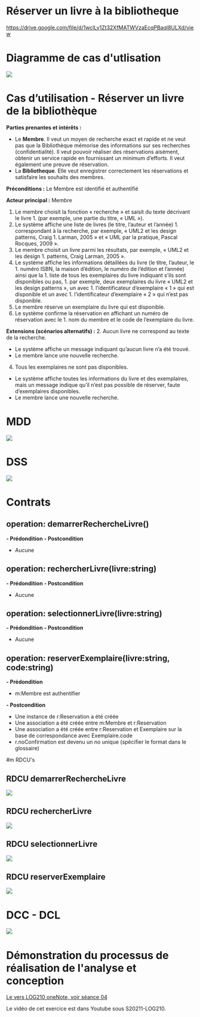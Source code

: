 # Réserver un livre à la bibliotheque
https://drive.google.com/file/d/1wclLv1Zt32XfMATWVzaEcqPBaql8ULXd/view
# Diagramme de cas d'utlisation
![](03-Reserver-livre-bibliotheque/DCU.svg)

# Cas d’utilisation - Réserver un livre de la bibliothèque
**Parties prenantes et intérêts :** 
 - Le **Membre**. Il veut un moyen de recherche exact et rapide et ne veut pas que la Bibliothèque mémorise des informations sur ses recherches (confidentialité). Il veut pouvoir réaliser des réservations aisément, obtenir un service rapide en fournissant un minimum d’efforts. Il veut également une preuve de réservation.
 - La **Bibliotheque**. Elle veut enregistrer correctement les réservations et satisfaire les souhaits des membres. 

**Préconditions :** Le Membre est identifié et authentifié

**Acteur principal :** Membre
1. Le membre choisit la fonction « recherche » et saisit du texte décrivant le livre 1. (par exemple, une partie du titre, « UML »).
1. Le système affiche une liste de livres (le titre, l’auteur et l’année) 1. correspondant à la recherche, par exemple, « UML2 et les design patterns, Craig 1. Larman, 2005 » et « UML par la pratique, Pascal Rocques, 2009 ».
1. Le membre choisit un livre parmi les résultats, par exemple, « UML2 et les design 1. patterns, Craig Larman, 2005 ».
1. Le système affiche les informations détaillées du livre (le titre, l’auteur, le 1. numéro ISBN, la maison d’édition, le numéro de l’édition et l’année) ainsi que la 1. liste de tous les exemplaires du livre indiquant s’ils sont disponibles ou pas, 1. par exemple, deux exemplaires du livre « UML2 et les design patterns », un avec 1. l’identificateur d’exemplaire « 1 » qui est disponible et un avec 1. l’identificateur d’exemplaire « 2 » qui n’est pas disponible.
1. Le membre réserve un exemplaire du livre qui est disponible.
1. Le système confirme la réservation en affichant un numéro de réservation avec le 1. nom du membre et le code de l’exemplaire du livre.

**Extensions (scénarios alternatifs) :**
2. Aucun livre ne correspond au texte de la recherche. 
- Le système affiche un message indiquant qu’aucun livre n’a été trouvé.
- Le membre lance une nouvelle recherche.
4. Tous les exemplaires ne sont pas disponibles. 
- Le système affiche toutes les informations du livre et des exemplaires, mais un message indique qu’il n’est pas possible de réserver, faute d’exemplaires disponibles.
- Le membre lance une nouvelle recherche.


# MDD

![](03-Reserver-livre-bibliotheque/MDD.svg)

# DSS
![](03-Reserver-livre-bibliotheque/DSS.svg)

# Contrats

## operation: demarrerRechercheLivre()
**- Prédondition**
**- Postcondition**
  - Aucune

## operation: rechercherLivre(livre:string)
**- Prédondition**
**- Postcondition**
 - Aucune


## operation: selectionnerLivre(livre:string)
**- Prédondition**
**- Postcondition**
 - Aucune


## operation: reserverExemplaire(livre:string, code:string)
**- Prédondition**
  - m:Membre est authentifier


**- Postcondition**
  - Une instance de r:Reservation a été créée
  - Une association a été créée entre m:Membre et r:Reservation
  - Une association a été créée entre r:Reservation et Exemplaire sur la base de correspondance avec Exemplaire.code
  - r.noConfirmation est devenu un no unique (spécifier le format dans le glossaire)


#m RDCU's

## RDCU demarrerRechercheLivre
![](03-Reserver-livre-bibliotheque/RDCU-demarrerRechercheLivre.svg)

## RDCU rechercherLivre
![](03-Reserver-livre-bibliotheque/RDCU-rechercherLivre.svg)


## RDCU selectionnerLivre

![](03-Reserver-livre-bibliotheque/RDCU-selectionnerLivre.svg)

## RDCU reserverExemplaire

![](03-Reserver-livre-bibliotheque/RDCU-reserverExemplaire.svg)

# DCC - DCL
![](03-Reserver-livre-bibliotheque/DCL.svg)


# Démonstration du processus de réalisation de l'analyse et conception

[Le vers LOG210 oneNote, voir séance 04](https://1drv.ms/u/s!An6-F73ulxAOhVyZItGPjJKF-sam)

Le vidéo de cet exercice est dans Youtube sous S20211-LOG210.